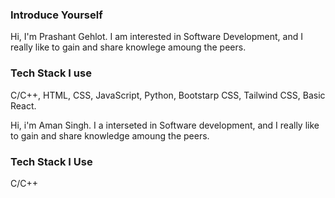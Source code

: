 ### Introduce Yourself
Hi, I'm Prashant Gehlot. I am interested in Software Development, and I really like to gain and share knowlege amoung the peers. 

### Tech Stack I use
C/C++, HTML, CSS, JavaScript, Python, Bootstarp CSS, Tailwind CSS, Basic React.


Hi, i'm Aman Singh. I a interseted in Software development, and I really like to gain and share knowledge amoung the peers.

### Tech Stack I Use
C/C++
